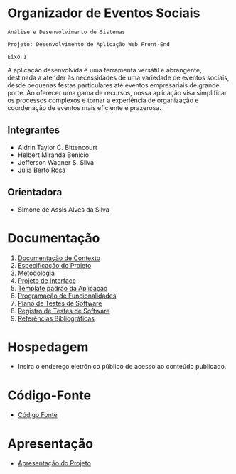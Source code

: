 # Organizador de Eventos Sociais

`Análise e Desenvolvimento de Sistemas`

`Projeto: Desenvolvimento de Aplicação Web Front-End`

`Eixo 1`

A aplicação desenvolvida é uma ferramenta versátil e abrangente, destinada a atender às necessidades de uma variedade de eventos sociais, desde pequenas festas particulares até eventos empresariais de grande porte. Ao oferecer uma gama de recursos, nossa aplicação visa simplificar os processos complexos e tornar a experiência de organização e coordenação de eventos mais eficiente e prazerosa.

## Integrantes

* Aldrin Taylor C. Bittencourt
* Helbert Miranda Benício
* Jefferson Wagner S. Silva
* Julia Berto Rosa

## Orientadora

* Simone de Assis Alves da Silva

# Documentação

<ol>
<li><a href="documentos/01-Documentação de Contexto.md"> Documentação de Contexto</a></li>
<li><a href="documentos/02-Especificação do Projeto.md"> Especificação do Projeto</a></li>
<li><a href="documentos/03-Metodologia.md"> Metodologia</a></li>
<li><a href="documentos/04-Projeto de Interface.md"> Projeto de Interface</a></li>
<li><a href="documentos/05-Template Padrão da Aplicação.md"> Template padrão da Aplicação</a></li>
<li><a href="documentos/06-Programação de Funcionalidades.md"> Programação de Funcionalidades</a></li>
<li><a href="documentos/07-Plano de Testes de Software.md"> Plano de Testes de Software</a></li>
<li><a href="documentos/08-Registro de Testes de Software.md"> Registro de Testes de Software</a></li>
<li><a href="documentos/09-Referências.md"> Referências Bibliográficas</a></li>
</ol>

# Hospedagem

* Insira o endereço eletrônico público de acesso ao conteúdo publicado. 

# Código-Fonte

* <a href="codigo-fonte/README.md">Código Fonte</a>

# Apresentação

* <a href="apresentacao/README.md">Apresentação do Projeto</a>
